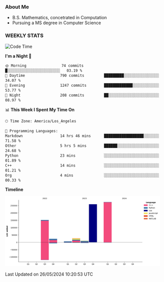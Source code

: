 ### About Me

- B.S. Mathematics, concetrated in Computation
- Pursuing a MS degree in Computer Science


### WEEKLY STATS
<!--START_SECTION:waka-->
![Code Time](http://img.shields.io/badge/Code%20Time-99%20hrs%2029%20mins-blue)

**I'm a Night 🦉** 

```text
🌞 Morning                74 commits          █░░░░░░░░░░░░░░░░░░░░░░░░   03.19 % 
🌆 Daytime                790 commits         █████████░░░░░░░░░░░░░░░░   34.07 % 
🌃 Evening                1247 commits        █████████████░░░░░░░░░░░░   53.77 % 
🌙 Night                  208 commits         ██░░░░░░░░░░░░░░░░░░░░░░░   08.97 % 
```


📊 **This Week I Spent My Time On** 

```text
🕑︎ Time Zone: America/Los_Angeles

💬 Programming Languages: 
Markdown                 14 hrs 46 mins      ██████████████████░░░░░░░   71.58 % 
Other                    5 hrs 5 mins        ██████░░░░░░░░░░░░░░░░░░░   24.68 % 
Python                   23 mins             ░░░░░░░░░░░░░░░░░░░░░░░░░   01.89 % 
C++                      14 mins             ░░░░░░░░░░░░░░░░░░░░░░░░░   01.21 % 
Org                      4 mins              ░░░░░░░░░░░░░░░░░░░░░░░░░   00.33 % 
```

**Timeline**

![Lines of Code chart](https://raw.githubusercontent.com/nickocruzm/nickocruzm/main/assets/bar_graph.png)


 Last Updated on 26/05/2024 10:20:53 UTC
<!--END_SECTION:waka-->
